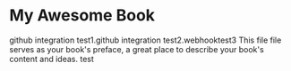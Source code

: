 My Awesome Book
=======
github integration test1.github integration test2.webhooktest3
This file file serves as your book's preface, a great place to describe your book's content and ideas. test
